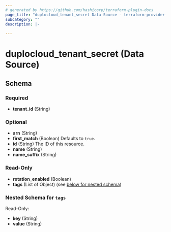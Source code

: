 ```yaml
---
# generated by https://github.com/hashicorp/terraform-plugin-docs
page_title: "duplocloud_tenant_secret Data Source - terraform-provider-duplocloud"
subcategory: ""
description: |-
  
---
```


# duplocloud_tenant_secret (Data Source)





<!-- schema generated by tfplugindocs -->
## Schema

### Required

- **tenant_id** (String)

### Optional

- **arn** (String)
- **first_match** (Boolean) Defaults to `true`.
- **id** (String) The ID of this resource.
- **name** (String)
- **name_suffix** (String)

### Read-Only

- **rotation_enabled** (Boolean)
- **tags** (List of Object) (see [below for nested schema](#nestedatt--tags))

<a id="nestedatt--tags"></a>
### Nested Schema for `tags`

Read-Only:

- **key** (String)
- **value** (String)


